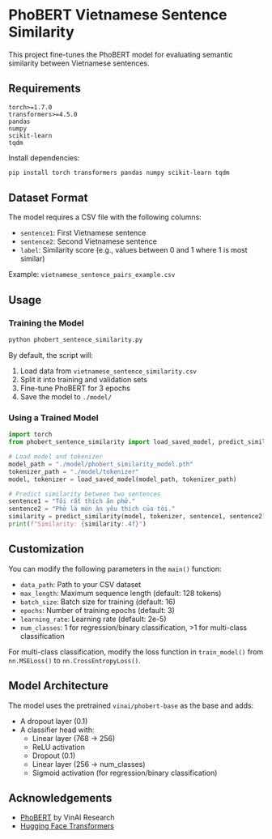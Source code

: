 # PhoBERT Vietnamese Sentence Similarity

This project fine-tunes the PhoBERT model for evaluating semantic similarity between Vietnamese sentences.

## Requirements

```
torch>=1.7.0
transformers>=4.5.0
pandas
numpy
scikit-learn
tqdm
```

Install dependencies:

```bash
pip install torch transformers pandas numpy scikit-learn tqdm
```

## Dataset Format

The model requires a CSV file with the following columns:

- `sentence1`: First Vietnamese sentence
- `sentence2`: Second Vietnamese sentence
- `label`: Similarity score (e.g., values between 0 and 1 where 1 is most similar)

Example: `vietnamese_sentence_pairs_example.csv`

## Usage

### Training the Model

```python
python phobert_sentence_similarity.py
```

By default, the script will:

1. Load data from `vietnamese_sentence_similarity.csv`
2. Split it into training and validation sets
3. Fine-tune PhoBERT for 3 epochs
4. Save the model to `./model/`

### Using a Trained Model

```python
import torch
from phobert_sentence_similarity import load_saved_model, predict_similarity

# Load model and tokenizer
model_path = "./model/phobert_similarity_model.pth"
tokenizer_path = "./model/tokenizer"
model, tokenizer = load_saved_model(model_path, tokenizer_path)

# Predict similarity between two sentences
sentence1 = "Tôi rất thích ăn phở."
sentence2 = "Phở là món ăn yêu thích của tôi."
similarity = predict_similarity(model, tokenizer, sentence1, sentence2)
print(f"Similarity: {similarity:.4f}")
```

## Customization

You can modify the following parameters in the `main()` function:

- `data_path`: Path to your CSV dataset
- `max_length`: Maximum sequence length (default: 128 tokens)
- `batch_size`: Batch size for training (default: 16)
- `epochs`: Number of training epochs (default: 3)
- `learning_rate`: Learning rate (default: 2e-5)
- `num_classes`: 1 for regression/binary classification, >1 for multi-class classification

For multi-class classification, modify the loss function in `train_model()` from `nn.MSELoss()` to `nn.CrossEntropyLoss()`.

## Model Architecture

The model uses the pretrained `vinai/phobert-base` as the base and adds:

- A dropout layer (0.1)
- A classifier head with:
  - Linear layer (768 -> 256)
  - ReLU activation
  - Dropout (0.1)
  - Linear layer (256 -> num_classes)
  - Sigmoid activation (for regression/binary classification)

## Acknowledgements

- [PhoBERT](https://github.com/VinAIResearch/PhoBERT) by VinAI Research
- [Hugging Face Transformers](https://github.com/huggingface/transformers)
